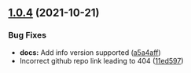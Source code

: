 ## [1.0.4](https://github.com/trallnag/ansible-role-kubens/compare/a5a4affe36d12b74696f516bdde061e18f4df0a3...1.0.4) (2021-10-21)

### Bug Fixes

- **docs:** Add info version supported ([a5a4aff](https://github.com/trallnag/ansible-role-kubens/commit/a5a4affe36d12b74696f516bdde061e18f4df0a3))
- Incorrect github repo link leading to 404 ([11ed597](https://github.com/trallnag/ansible-role-kubens/commit/11ed5973ae67d3315fa93ee1b294b63f62d32e82))
